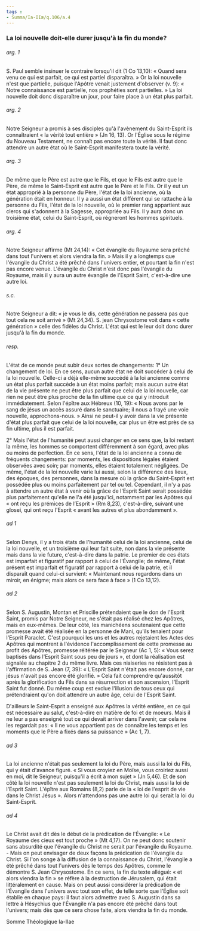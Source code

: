 ```yaml
---
tags : 
- Summa/Ia-IIæ/q.106/a.4
---
```


### La loi nouvelle doit-elle durer jusqu'à la fin du monde?

###### arg. 1
S. Paul semble insinuer le contraire lorsqu'il dit (1 Co 13,10): « Quand sera venu ce qui est parfait, ce qui est partiel disparaîtra. » Or la loi nouvelle n'est que partielle, puisque l'Apôtre venait justement d'observer (v. 9): « Notre connaissance est partielle, nos prophéties sont partielles. » La loi nouvelle doit donc disparaître un jour, pour faire place à un état plus parfait. 

###### arg. 2
Notre Seigneur a promis à ses disciples qu'à l'avènement du Saint-Esprit ils connaîtraient « la vérité tout entière » (Jn 16, 13). Or l'Église sous le régime du Nouveau Testament, ne connaît pas encore toute la vérité. Il faut donc attendre un autre état où le Saint-Esprit manifestera toute la vérité. 

###### arg. 3
De même que le Père est autre que le Fils, et que le Fils est autre que le Père, de même le Saint-Esprit est autre que le Père et le Fils. Or il y eut un état approprié à la personne du Père, l'état de la loi ancienne, où la génération était en honneur. Il y a aussi un état différent qui se rattache à la personne du Fils, l'état de la loi nouvelle, où le premier rang appartient aux clercs qui s'adonnent à la Sagesse, appropriée au Fils. Il y aura donc un troisième état, celui du Saint-Esprit, où régneront les hommes spirituels. 

###### arg. 4
Notre Seigneur affirme (Mt 24,14): « Cet évangile du Royaume sera prêché dans tout l'univers et alors viendra la fin. » Mais il y a longtemps que l'évangile du Christ a été prêché dans l'univers entier, et pourtant la fin n'est pas encore venue. L'évangile du Christ n'est donc pas l'évangile du Royaume, mais il y aura un autre évangile de l'Esprit Saint, c'est-à-dire une autre loi. 

###### s.c.
Notre Seigneur a dit: « je vous le dis, cette génération ne passera pas que tout cela ne soit arrivé » (Mt 24,34). S. jean Chrysostome voit dans « cette génération » celle des fidèles du Christ. L'état qui est le leur doit donc durer jusqu'à la fin du monde. 

###### resp.
L'état de ce monde peut subir deux sortes de changements: 1° Un changement de loi. En ce sens, aucun autre état ne doit succéder à celui de la loi nouvelle. Celle-ci a déjà elle-même succédé à la loi ancienne comme un état plus parfait succède à un état moins parfait; mais aucun autre état de la vie présente ne peut être plus parfait que celui de la loi nouvelle, car rien ne peut être plus proche de la fin ultime que ce qui y introduit immédiatement. Selon l'épître aux Hébreux (10, 19): « Nous avons par le sang de jésus un accès assuré dans le sanctuaire; il nous a frayé une voie nouvelle, approchons-nous. » Ainsi ne peut-il y avoir dans la vie présente d'état plus parfait que celui de la loi nouvelle, car plus un être est près de sa fin ultime, plus il est parfait. 

2° Mais l'état de l'humanité peut aussi changer en ce sens que, la loi restant la même, les hommes se comportent différemment à son égard, avec plus ou moins de perfection. En ce sens, l'état de la loi ancienne a connu de fréquents changements: par moments, les dispositions légales étaient observées avec soin; par moments, elles étaient totalement négligées. De même, l'état de la loi nouvelle varie lui aussi, selon la différence des lieux, des époques, des personnes, dans la mesure où la grâce du Saint-Esprit est possédée plus ou moins parfaitement par tel ou tel. Cependant, il n'y a pas à attendre un autre état à venir où la grâce de l'Esprit Saint serait possédée plus parfaitement qu'elle ne l'a été jusqu'ici, notamment par les Apôtres qui « ont reçu les prémices de l’Esprit » (Rm 8,23), c'est-à-dire, suivant une glosei, qui ont reçu l'Esprit « avant les autres et plus abondamment ». 

###### ad 1
Selon Denys, il y a trois états de l'humanité celui de la loi ancienne, celui de la loi nouvelle, et un troisième qui leur fait suite, non dans la vie présente mais dans la vie future, c'est-à-dire dans la patrie. Le premier de ces états est imparfait et figuratif par rapport à celui de l'Évangile; de même, l'état présent est imparfait et figuratif par rapport à celui de la patrie, et il disparaît quand celui-ci survient: « Maintenant nous regardons dans un miroir, en énigme; mais alors ce sera face à face » (1 Co 13,12). 

###### ad 2
Selon S. Augustin, Montan et Priscille prétendaient que le don de l'Esprit Saint, promis par Notre Seigneur, ne s'était pas réalisé chez les Apôtres, mais en eux-mêmes. De leur côté, les manichéens soutenaient que cette promesse avait été réalisée en la personne de Mani, qu'ils tenaient pour l'Esprit Paraclet. C'est pourquoi les uns et les autres rejetaient les Actes des Apôtres qui montrent à l'évidence l'accomplissement de cette promesse au profit des Apôtres, promesse réitérée par le Seigneur (Ac 1, 5): « Vous serez baptisés dans l'Esprit Saint sous peu de jours », et dont la réalisation est signalée au chapitre 2 du même livre. Mais ces niaiseries ne résistent pas à l'affirmation de S. Jean (7, 39): « L'Esprit Saint n'était pas encore donné, car jésus n'avait pas encore été glorifié. » Cela fait comprendre qu'aussitôt après la glorification du Fils dans sa résurrection et son ascension, l'Esprit Saint fut donné. Du même coup est exclue l'illusion de tous ceux qui prétendraient qu'on doit attendre un autre âge, celui de l'Esprit Saint. 

D'ailleurs le Saint-Esprit a enseigné aux Apôtres la vérité entière, en ce qui est nécessaire au salut, c'est-à-dire en matière de foi et de moeurs. Mais il ne leur a pas enseigné tout ce qui devait arriver dans l'avenir, car cela ne les regardait pas: « Il ne vous appartient pas de connaître les temps et les moments que le Père a fixés dans sa puissance » (Ac 1, 7). 

###### ad 3
La loi ancienne n'était pas seulement la loi du Père, mais aussi la loi du Fils, qui y était d'avance figuré. « Si vous croyiez en Moïse, vous croiriez aussi en moi, dit le Seigneur, puisqu'il a écrit à mon sujet » (Jn 5,46). Et de son côté la loi nouvelle n'est pas seulement la loi du Christ, mais aussi la loi de l'Esprit Saint. L'épître aux Romains (8,2) parle de la « loi de l'esprit de vie dans le Christ Jésus ». Alors n'attendons pas une autre loi qui serait la loi du Saint-Esprit. 

###### ad 4
Le Christ avait dit dès le début de la prédication de l'Évangile: « Le Royaume des cieux est tout proche » (Mt 4,17). On ne peut donc soutenir sans absurdité que l'évangile du Christ ne serait par l'évangile du Royaume. - Mais on peut envisager de deux façons la prédication de l'évangile du Christ. Si l'on songe à la diffusion de la connaissance du Christ, l'évangile a été prêché dans tout l'univers dès le temps des Apôtres, comme le démontre S. Jean Chrysostome. En ce sens, la fin du texte allégué: « et alors viendra la fin » se réfère à la destruction de Jérusalem, qui était littéralement en cause. Mais on peut aussi considérer la prédication de l’Évangile dans l'univers avec tout son effet, de telle sorte que l'Église soit établie en chaque pays: il faut alors admettre avec S. Augustin dans sa lettre à Hésychius que l'Évangile n'a pas encore été prêché dans tout l'univers; mais dès que ce sera chose faite, alors viendra la fin du monde. 

Somme Théologique Ia-IIae 

